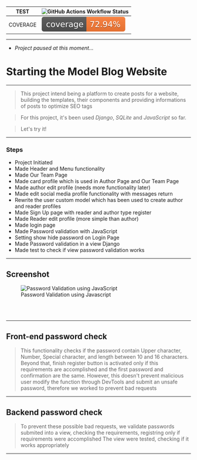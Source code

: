 | TEST | ![GitHub Actions Workflow Status](https://img.shields.io/github/actions/workflow/status/ju-c-lopes/model-blog-platform/test.yml?branch=platform&event=push&style=flat&label=Actions-Push-Tests) |
| --- | --- |
| COVERAGE | [![Coverage Status](./coverage-badge.svg)](./reports/coverage/index.html) |

---
* _Project paused at this moment..._

# Starting the Model Blog Website
---

> This project intend being a platform to create posts for a website, building the templates, their components and providing informations of posts to optimize SEO tags

> For this project, it's been used _Django_, _SQLite_ and _JavaScript_ so far.

> Let's try it!

---

### Steps

* Project Initiated
* Made Header and Menu functionality
* Made Our Team Page
* Made card profile which is used in Author Page and Our Team Page
* Made author edit profile (needs more functionality later)
* Made edit social media profile functionality with messages return
* Rewrite the user custom model which has been used to create author and reader profiles
* Made Sign Up page with reader and author type register
* Made Reader edit profile (more simple than author)
* Made login page
* Made Password validation with JavaScript
* Setting show hide password on Login Page
* Made Password validation in a view Django
* Made test to check if view password validation works

---

## Screenshot

<figure>
<img src="./website/static/img/pass-valid.gif" style="width: 200px;" alt="Password Validation using JavaScript" title ="Password Validation using Javascript">
<figcaption>Password Validation using Javascript</figcaption>
</figure><br><br>

---

## Front-end password check

> This functionality checks if the password contain Upper character, Number, Special character, and length between 10 and 16 characters.
> Beyond that, finish register button is activated only if this requirements are accomplished and the first password and confirmation are the same.
> However, this doesn't prevent malicious user modify the function through DevTools and submit an unsafe password, therefore we worked to prevent bad requests

---

## Backend password check

> To prevent these possible bad requests, we validate passwords submited into a view, checking the requirements, registring only if requirements were accomplished
> The view were tested, checking if it works appropriately

---
